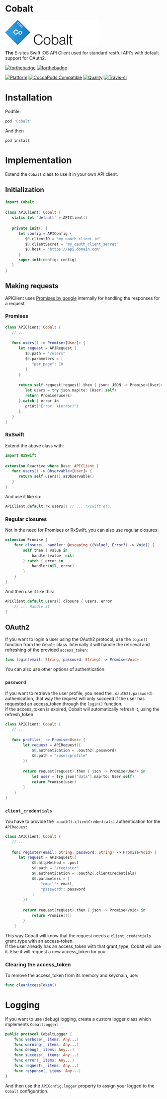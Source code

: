 # Cobalt

![Cobalt](Assets/logo.png)

**The** E-sites Swift iOS API Client used for standard restful API's with default support for OAuth2.

[![forthebadge](http://forthebadge.com/images/badges/made-with-swift.svg)](http://forthebadge.com) [![forthebadge](http://forthebadge.com/images/badges/built-with-swag.svg)](http://forthebadge.com)

[![Platform](https://img.shields.io/cocoapods/p/Cobalt.svg?style=flat)](http://cocoadocs.org/docsets/Cobalt)
[![CocoaPods Compatible](https://img.shields.io/cocoapods/v/Cobalt.svh)](http://cocoadocs.org/docsets/Palladium)
[![Quality](https://apps.e-sites.nl/cocoapodsquality/Cobalt/badge.svg?004)](https://cocoapods.org/pods/Cobalt/quality)
[![Travis-ci](https://travis-ci.org/e-sites/Cobalt.svg?branch=master&001)](https://travis-ci.org/e-sites/Cobalt)


# Installation

Podfile:

```ruby
pod 'Cobalt'
```

And then

```
pod install
```

# Implementation

Extend the `Cobalt` class to use it in your own API client.

## Initialization

```swift
import Cobalt

class APIClient: Cobalt {
   static let `default` = APIClient()
    
   private init() {
      let config = APIConfig {
         $0.clientID = "my_oauth_client_id"
         $0.clientSecret = "my_oauth_client_secret"
         $0.host = "https://api.domain.com"
      }
      super.init(config: config)
   }
}

```

## Making requests

APIClient uses [Promises by google](https://github.com/google/promises) internally for handling the responses for a request

### Promises

```swift
class APIClient: Cobalt {
   // ...
   
   func users() -> Promise<[User]> {
      let request = APIRequest {
         $0.path = "/users"
         $0.parameters = [
            "per_page": 10
         ]
      }
		
      return self.request(request).then { json: JSON -> Promise<[User]> in
         let users = try json.map(to: [User].self)
         return Promise(users)
      }.catch { error in
         print("Error: \(error)")
      }
   }
}
```

### RxSwift

Extend the above class with:

```swift
import RxSwift

extension Reactive where Base: APIClient {
   func users() -> Observable<[User]> {
      return self.users().asObservable()
   }
}
```
And use it like so:

```swift
APIClient.default.rx.users() // ... rxswift etc.
```

### Regular closures

Not in the need for Promises or RxSwift, you can also use regular closures:

```swift
extension Promise {
    func closure(_ handler: @escaping ((Value?, Error?) -> Void)) {
        self.then { value in
            handler(value, nil)
        }.catch { error in
            handler(nil, error)
        }
    }
}
```

And then use it like this:

```swift
APIClient.default.users().closure { users, error 
    // ... Handle it
}
```

## OAuth2

If you want to login a user using the OAuth2 protocol, use the `login()` function from the `Cobalt` class.
Internally it will handle the retrieval and refreshing of the provided `access_token`:

```swift
func login(email: String, password: String) -> Promise<Void>
```

You can also use other options of authentication

### `password`

If you want to retrieve the user profile, you need the `.oauth2(.password)` authenication, that way the request will only succeed if the user has requested an access_token through the `login()` function.   
If the access_token is expired, Cobalt will automatically refresh it, using the refresh_token

```swift
class APIClient: Cobalt {
   // ...
   
   func profile() -> Promise<User> {
        let request = APIRequest({
            $0.authentication = .oauth2(.password)
            $0.path = "/user/profile"
        })

        return request(request).then { json -> Promise<User> in
            let user = try json["data"].map(to: User.self)
            return Promise(user)
        }
    }
}

```
### `client_credentials`

You have to provide the `.oauth2(.clientCredentials)` authentication for the `APIRequest`

```swift
class APIClient: Cobalt {
   // ...
   
   func register(email: String, password: String) -> Promise<Void> {
      let request = APIRequest({
            $0.httpMethod = .post
            $0.path = "/register"
            $0.authentication = .oauth2(.clientCredentials)
            $0.parameters = [
                "email": email,
                "password": password
            ]
        })

        return request(request).then { json -> Promise<Void> in
            return Promise(())
        }
    }
```

This way Cobalt will know that the request needs a `client_credentials` grant_type with an access-token.    
If the user already has an access_token with that grant_type, Cobalt will use it. Else it will request a new access_token for you


### Clearing the access_token

To remove the access_token from its memory and keychain, use:

```swift
func clearAccessToken()
```

# Logging
If you want to use (debug) logging, create a custom logger class which implements `CobaltLogger`:

```swift
public protocol CobaltLogger {
    func verbose(_ items: Any...)
    func warning(_ items: Any...)
    func debug(_ items: Any...)
    func success(_ items: Any...)
    func error(_ items: Any...)
    func request(_ items: Any...)
    func response(_ items: Any...)
}
```

And then use the `APIConfig.logger` property to assign your logged to the `Cobalt` configuration.